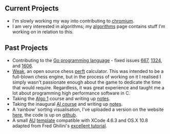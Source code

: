 ## Current Projects ##

* I'm slowly working my way into contributing to [chromium][0].
* I am very interested in algorithms; my [algorithms][1] page contains stuff I'm working on in
  relation to this.

## Past Projects ##

* Contributing to the [Go programming language][p0] - fixed issues [667][go667], [1324][go1324],
  and [1606][go1606].
* [Weak][p1], an open source chess [perft][p2] calculator. This was intended to be a full-blown
  chess engine, but in the process of working on it I realised I simply wasn't passionate
  enough about the game to dedicate the time that would require. Regardless, it was great
  experience and taught me a lot about programming high performance software in C.
* Taking the [Algo 1][p3] course and writing up [notes][p4].
* Taking the inaugural [AI course][p5] and writing up [notes][p6].
* A &lsquo;rainbow' sorting visualisation, I've uploaded a version on the website <a
  href="/projects/rainbow" target="_self">here<a/>, the code is up on [github][p7].
* A small [AU][ref1] [template][p8] compatible with XCode 4.6.3 and OS.X 10.8 adapted from
  Fred Ghilini's [excellent tutorial][ref2].

[0]:http://http://www.chromium.org/
[1]:/projects/alg

[p0]:http://golang.org
[p1]:https://github.com/lorenzo-stoakes/weak
[p2]:http://chessprogramming.wikispaces.com/Perft
[p3]:https://www.coursera.org/course/algo
[p4]:https://github.com/lorenzo-stoakes/stanford-algo
[p5]:http://www.ted.com/talks/peter_norvig_the_100_000_student_classroom.html
[p6]:https://github.com/lorenzo-stoakes/stanford-ai
[p7]:https://github.com/lorenzo-stoakes/Rainbow-Sort
[p8]:https://github.com/lorenzo-stoakes/TemplateAU

[go667]:https://code.google.com/p/go/source/detail?r=3c73bb78da9a
[go1324]:https://code.google.com/p/go/source/detail?r=2562ce5a7a
[go1606]:https://code.google.com/p/go/source/detail?r=1bad75771eb6

[ref1]:http://en.wikipedia.org/wiki/Audio_Units
[ref2]:http://sample-hold.com/2011/11/23/getting-started-with-audio-units-on-os-x-lion-and-xcode-4-2-1/
